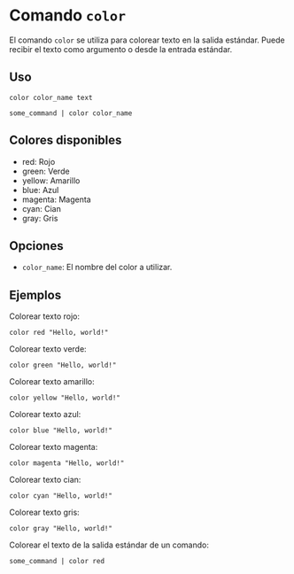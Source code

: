 # Comando `color`

El comando `color` se utiliza para colorear texto en la salida estándar. Puede recibir el texto como argumento o desde la entrada estándar.

## Uso

```
color color_name text
```

```
some_command | color color_name
```

## Colores disponibles

- red: Rojo
- green: Verde
- yellow: Amarillo
- blue: Azul
- magenta: Magenta
- cyan: Cian
- gray: Gris

## Opciones

- `color_name`: El nombre del color a utilizar.

## Ejemplos

Colorear texto rojo:

```
color red "Hello, world!"
```

Colorear texto verde:

```
color green "Hello, world!"
```

Colorear texto amarillo:

```
color yellow "Hello, world!"
```

Colorear texto azul:

```
color blue "Hello, world!"
```

Colorear texto magenta:

```
color magenta "Hello, world!"
```

Colorear texto cian:

```
color cyan "Hello, world!"
```

Colorear texto gris:

```
color gray "Hello, world!"
```

Colorear el texto de la salida estándar de un comando:

```
some_command | color red
```
